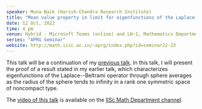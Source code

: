 ```yaml
---
speaker: Muna Naik (Harish-Chandra Research Institute)
title: "Mean value property in limit for eigenfunctions of the Laplace–Beltrami operator on symmetric spaces: II"
date: 12 Oct, 2022
time: 4 pm
venue: Hybrid - Microsoft Teams (online) and LH-1, Mathematics Department
series: "APRG Seminar"
website: http://math.iisc.ac.in/~aprg/index.php?id=seminar22-23
---
```


This talk will be a continuation of my [previous talk](http://www.math.iisc.ac.in/seminars/2022/2022-09-14-muna-naik.html).
In this talk, I will present the proof of a result stated in my earlier talk, which characterizes eigenfunctions of the
Laplace--Beltrami operator through sphere averages as the radius of the sphere tends to infinity in a rank one symmetric
space of noncompact type.

The [video of this talk](https://www.youtube.com/watch?v=4qKalGGx7es&list=PLQXtaLhI1-1qxOEykh-1WOFkYuIzEE-ev) is available
on the [IISc Math Department channel](https://www.youtube.com/channel/UCR5Igvq9HScQKlPr-0coSIg/playlists).
